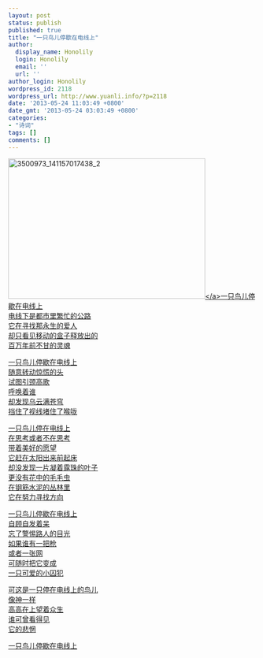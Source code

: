 ```yaml
---
layout: post
status: publish
published: true
title: "一只鸟儿停歇在电线上"
author:
  display_name: Honolily
  login: Honolily
  email: ''
  url: ''
author_login: Honolily
wordpress_id: 2118
wordpress_url: http://www.yuanli.info/?p=2118
date: '2013-05-24 11:03:49 +0800'
date_gmt: '2013-05-24 03:03:49 +0800'
categories:
- "诗词"
tags: []
comments: []
---
```

<p><a href="http:&#47;&#47;www.yuanli.info&#47;archives&#47;2118.html&#47;3500973_141157017438_2" rel="attachment wp-att-2120"><img src="http:&#47;&#47;www.yuanli.info&#47;wp-content&#47;uploads&#47;2013&#47;05&#47;3500973_141157017438_2.jpg" alt="3500973_141157017438_2" width="400" height="285" class="aligncenter size-full wp-image-2120" &#47;><&#47;a>一只鸟儿停歇在电线上<br />
电线下是都市里繁忙的公路<br />
它在寻找那永生的爱人<br />
却只看见移动的盒子释放出的<br />
百万年前不甘的灵魂</p>
<p>一只鸟儿停歇在电线上<br />
随意转动惊慌的头<br />
试图引颈高歌<br />
呼唤着谁<br />
却发现乌云满苍穹<br />
挡住了视线堵住了喉咙</p>
<p>一只鸟儿停在电线上<br />
在思考或者不在思考<br />
带着美好的愿望<br />
它赶在太阳出来前起床<br />
却没发现一片凝着露珠的叶子<br />
更没有花中的毛毛虫<br />
在钢筋水泥的丛林里<br />
它在努力寻找方向</p>
<p>一只鸟儿停歇在电线上<br />
自顾自发着呆<br />
忘了警惕路人的目光<br />
如果谁有一把枪<br />
或者一张网<br />
可随时把它变成<br />
一只可爱的小囚犯</p>
<p>可这是一只停在电线上的鸟儿<br />
像神一样<br />
高高在上望着众生<br />
谁可曾看得见<br />
它的悲惘</p>
<p>一只鸟儿停歇在电线上</p>
